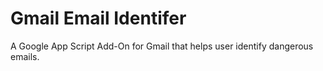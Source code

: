 # Gmail Email Identifer

A Google App Script Add-On for Gmail that helps user identify dangerous emails.

